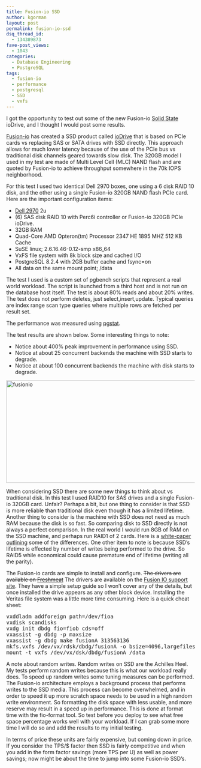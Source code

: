 ```yaml
---
title: Fusion-io SSD
author: kgorman
layout: post
permalink: fusion-io-ssd
dsq_thread_id:
  - 134389873
fave-post_views:
  - 1043
categories:
  - Database Engineering
  - PostgreSQL
tags:
  - fusion-io
  - performance
  - postgresql
  - SSD
  - vxfs
---
```

I got the opportunity to test out some of the new Fusion-io <a href="http://en.wikipedia.org/wiki/Solid\_state\_disk#Flash\_based\_drive" target=1>Solid State</a> ioDrive, and I thought I would post some results.

[Fusion-io][1] has created a SSD product called [ioDrive][2] that is based on PCIe cards vs replacing SAS or SATA drives with SSD directly. This approach allows for much lower latency because of the use of the PCIe bus vs traditional disk channels geared towards slow disk. The 320GB model I used in my test are made of Multi Level Cell (MLC) NAND flash and are quoted by Fusion-io to achieve throughput somewhere in the 70k IOPS neighborhood.

<!--more-->

For this test I used two identical Dell 2970 boxes, one using a 6 disk RAID 10 disk, and the other using a single Fusion-io 320GB NAND flash PCIe card. Here are the important configuration items:  
- [Dell 2970][3] 2u  
- (6) SAS disk RAID 10 with Perc6i controller or Fusion-io 320GB PCIe ioDrive.  
- 32GB RAM  
- Quad-Core AMD Opteron(tm) Processor 2347 HE 1895 MHZ 512 KB Cache  
- SuSE linux; 2.6.16.46-0.12-smp x86_64  
- VxFS file system with 8k block size and cached I/O  
- PostgreSQL 8.2.4 with 2GB buffer cache and fsync=on  
- All data on the same mount point; /data

The test I used is a custom set of pgbench scripts that represent a real world workload. The script is launched from a third host and is not run on the database host itself. The test is about 80% reads and about 20% writes. The test does not perform deletes, just select,insert,update. Typical queries are index range scan type queries where multiple rows are fetched per result set.

The performance was measured using [pgstat][4].

The test results are shown below. Some interesting things to note:  
- Notice about 400% peak improvement in performance using SSD.  
- Notice at about 25 concurrent backends the machine with SSD starts to degrade.  
- Notice at about 100 concurrent backends the machine with disk starts to degrade.

<img class="aligncenter size-full wp-image-404" title="fusionio" src="http://www.kennygorman.com/wordpress/wp-content/uploads/2009/04/fusionio.png" alt="fusionio" width="600" height="273" />

When considering SSD there are some new things to think about vs traditional disk. In this test I used RAID10 for SAS drives and a single Fusion-io 320GB card. Unfair? Perhaps a bit, but one thing to consider is that SSD is more reliable than traditional disk even though it has a limited lifetime. Another thing to consider is the machine with SSD does not need as much RAM because the disk is so fast. So comparing disk to SSD directly is not always a perfect comparison. In the real world I would run 8GB of RAM on the SSD machine, and perhaps run RAID1 of 2 cards. Here is a [white-paper outlining][5] some of the differences. One other item to note is because SSD&#8217;s lifetime is effected by number of writes being performed to the drive. So RAID5 while economical could cause premature end of lifetime (writing all the parity).

The Fusion-io cards are simple to install and configure. <del datetime="2009-06-01T21:00:00+00:00">The drivers are available on <a href="http://freshmeat.net/projects/fio<br />
">Freshmeat</a></del> The drivers are available on the <a href=http://www.fusionio.com/support/index.php>Fusion IO support site</a>. They have a simple setup guide so I won&#8217;t cover any of the details, but once installed the drive appears as any other block device. Installing the Veritas file system was a little more time consuming. Here is a quick cheat sheet:

<pre lang="bash">vxddladm addforeign path=/dev/fioa
vxdisk scandisks
vxdg init dbdg fio=fiob cds=off
vxassist -g dbdg -p maxsize
vxassist -g dbdg make fusionA 313563136
mkfs.vxfs /dev/vx/rdsk/dbdg/fusionA -o bsize=4096,largefiles
mount -t vxfs /dev/vx/dsk/dbdg/fusionA /data
</pre>

A note about random writes. Random writes on SSD are the Achilles Heel. My tests perform random writes because this is what our workload really does. To speed up random writes some tuning measures can be performed. The Fusion-io architecture employs a background process that performs writes to the SSD media. This process can become overwhelmed, and in order to speed it up more scratch space needs to be used in a high random write environment. So formatting the disk space with less usable, and more reserve may result in a speed up in performance. This is done at format time with the fio-format tool. So test before you deploy to see what free space percentage works well with your workload. If I can grab some more time I will do so and add the results to my initial testing.

In terms of price these units are fairly expensive, but coming down in price. If you consider the TPS/$ factor then SSD is fairly competitive and when you add in the form factor savings (more TPS per U) as well as power savings; now might be about the time to jump into some Fusion-io SSD&#8217;s.

 [1]: http://www.fusionio.com/
 [2]: http://www.fusionio.com/PDFs/Fusion_Specsheet.pdf
 [3]: http://www.dell.com/content/products/productdetails.aspx/pedge_2970_rack?c=us&l=en&s=biz&cs=555
 [4]: http://pgfoundry.org/projects/pgstat2/
 [5]: http://www.fusionio.com/PDFs/Whitepaper_Solidstatestorage2.pdf
